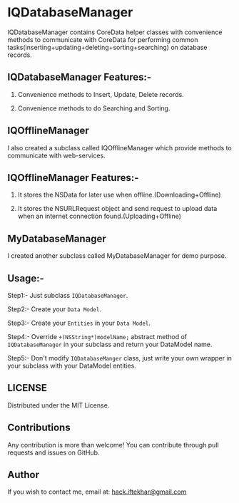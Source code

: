 IQDatabaseManager
=============
IQDatabaseManager contains CoreData helper classes with convenience methods to communicate with CoreData for performing common tasks(inserting+updating+deleting+sorting+searching) on database records.
## IQDatabaseManager Features:-

1) Convenience methods to Insert, Update, Delete records.

2) Convenience methods to do Searching and Sorting.


IQOfflineManager
---
I also created a subclass called IQOfflineManager which provide methods to communicate with web-services.
## IQOfflineManager Features:-

1) It stores the NSData for later use when offline.(Downloading+Offline)

2) It stores the NSURLRequest object and send request to upload data when an internet connection found.(Uploading+Offline)


MyDatabaseManager
---
I created another subclass called MyDatabaseManager for demo purpose.


## Usage:-

Step1:- Just subclass `IQDatabaseManager`.

Step2:- Create your `Data Model`.

Step3:- Create your `Entities` in your `Data Model`.

Step4:- Override `+(NSString*)modelName;` abstract method of `IQDatabaseManager` in your subclass and return your DataModel name.

Step5:- Don't modify `IQDatabaseManger` class, just write your own wrapper in your subclass with your DataModel entities.

LICENSE
---
Distributed under the MIT License.

Contributions
---
Any contribution is more than welcome! You can contribute through pull requests and issues on GitHub.

Author
---
If you wish to contact me, email at: hack.iftekhar@gmail.com
